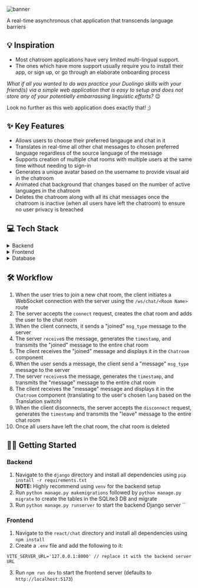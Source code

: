![banner](https://github.com/nvsriram/i18n-chat/assets/50625504/8a4d3d85-0597-4948-a214-c94ce1834223)

A real-time asynchronous chat application that transcends language barriers

## :bulb: Inspiration

- Most chatroom applications have very limited multi-lingual support.
- The ones which have more support usually require you to install their app, or sign up, or go through an elaborate onboarding process

_What if all you wanted to do was practice your Duolingo skills with your friend(s) via a simple web application that is easy to setup and does not store any of your potentially embarrassing linguistic efforts?_ :wink:

Look no further as this web application does exactly that! ;)

## ✨ Key Features

- Allows users to choose their preferred langauge and chat in it
- Translates in real-time all other chat messages to chosen preferred language regardless of the source language of the message
- Supports creation of multiple chat rooms with multiple users at the same time without needing to sign-in
- Generates a unique avatar based on the username to provide visual aid in the chatroom
- Animated chat background that changes based on the number of active languages in the chatroom
- Deletes the chatroom along with all its chat messages once the chatroom is inactive (when all users have left the chatroom) to ensure no user privacy is breached

## 💻 Tech Stack

<details>
 <summary>Backend</summary>

- The backend is setup using Django
- It also uses [Django Channels](https://channels.readthedocs.io/en/stable/) to make use of WebSockets
- Models:
  | Name | Description | Fields  
  | ------------ | ------------------------------- | --
  | `ChatUser` | This represents the chat user. | `name`: username of the chat user in the chat room.  
  | | | `lang`: chosen preferred langauge of the user.  
  | `Message` | This represents a chat message. | `author`: user who posted the chat message.  
  | | | `room`: name of the `Room` where the chat message was posted.
  | | | `content`: text content of the chat message.  
  | | | `lang`: chosen preferred langauge of the user.  
  | | | `timestamp`: backend server timestamp of the received message.
  | `Room` | This represents a chat room. | `name`: identifier of the chat room.  
  | | | `users`: list of `ChatUser`s that are a part of the chat room.
- Websocket API route: `/ws/chat/<Room Name>`
- On `connect`:
  - Creates chat room if not done so previously
  - Adds the user to the chat room group
- On `disconnect`:
  - Removes the user from the chat room group
  - Deletes the chat room if all users have left the chat room
- On `send`:
  - Sends JSON data with `msg_type` ("joined" | "leave" | "message"), `message` (text content if "message" `msg_type`), `user_id`, `username`, `lang` (chosen preferred language), `timestamp` (backend server timestamp of event)
- On `receive`:

  - Performs the appropriate action based on the `msg_type` of the incoming JSON data
  - Transmits the received event to the entire chat room by performing a `send`
  </details>
  <details>
  <summary>Frontend</summary>

  - The frontend is setup using React - Typescript using [Vite](https://vitejs.dev/) as a SPA.
  - The `JoinRoom` component allows the user to enter the chat room they wish to join (or create), their name, and their preferred language and join the chat room.
  - The `Chatroom` component allows the user to chat and displays the chat room events and translated chat messages of everyone else in the chat room. Users can optionally toggle the Translation switch to have the chat messages be displayed without translation.

  </details>
  <details><summary>Database</summary>

  - Currently the database is a SQLite3 DB
  - The database would only need to store the messages and events for a single chat room session. Hence, high database scalability is not a requirement.
  </details>

## 🛠️ Workflow

1. When the user tries to join a new chat room, the client initiates a WebSocket connection with the server using the `/ws/chat/<Room Name>` route
2. The server accepts the `connect` request, creates the chat room and adds the user to the chat room
3. When the client connects, it sends a "joined" `msg_type` message to the server
4. The server `receive`s the message, generates the `timestamp`, and transmits the "joined" message to the entire chat room
5. The client receives the "joined" message and displays it in the `Chatroom` component
6. When the user sends a message, the client send a "message" `msg_type` message to the server
7. The server `receives`s the message, generates the `timestamp`, and transmits the "message" message to the entire chat room
8. The client receives the "message" message and displays it in the `Chatroom` component (translating to the user's chosen `lang` based on the Translation switch)
9. When the client disconnects, the server accepts the `disconnect` request, generates the `timestamp` and transmits the "leave" message to the entire chat room
10. Once all users have left the chat room, the chat room is deleted

## 🧑‍💻 Getting Started

### Backend

1. Navigate to the `django` directory and install all dependencies using `pip install -r requirements.txt` <br />**NOTE:** Highly recommend using `venv` for the backend setup
2. Run `python manage.py makemigrations` followed by `python manage.py migrate` to create the tables in the SQLite3 DB and migrate
3. Run `python manage.py runserver` to start the backend Django server
   ``

### Frontend

1. Navigate to the `react/chat` directory and install all dependencies using `npm install`
2. Create a `.env` file and add the following to it:

```
VITE_SERVER_URL='127.0.0.1:8000' // replace it with the backend server URL
```

3. Run `npm run dev` to start the frontend server (defaults to `http://localhost:5173`)
